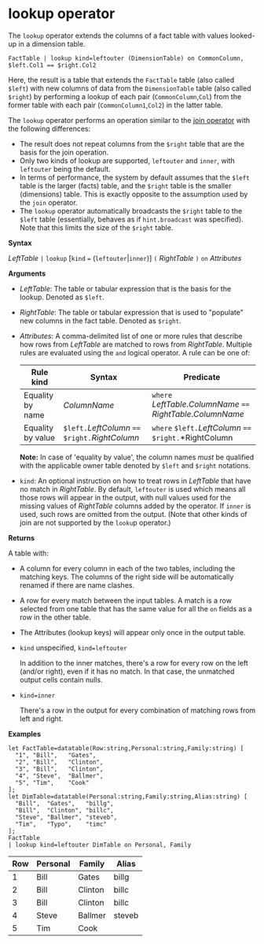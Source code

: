 # lookup operator

The `lookup` operator extends the columns of a fact table with values
looked-up in a dimension table.

<!-- csl -->
```
FactTable | lookup kind=leftouter (DimensionTable) on CommonColumn, $left.Col1 == $right.Col2
```

Here, the result is a table that extends the `FactTable` table (also called `$left`)
with new columns of data from the `DimensionTable` table (also called `$right`)
by performing a lookup of each pair (`CommonColumn`,`Col`) from the former table
with each pair (`CommonColumn1`,`Col2`) in the latter table.

The `lookup` operator performs an operation similar to the [join operator](joinoperator.md)
with the following differences:

* The result does not repeat columns from the `$right` table that are the basis
  for the join operation.
* Only two kinds of lookup are supported, `leftouter` and `inner`,
  with `leftouter` being the default.
* In terms of performance, the system by default assumes that the `$left` table
  is the larger (facts) table, and the `$right` table is the smaller (dimensions)
  table. This is exactly opposite to the assumption used by the `join` operator.
* The `lookup` operator automatically broadcasts the `$right` table to the `$left`
  table (essentially, behaves as if `hint.broadcast` was specified). Note that
  this limits the size of the `$right` table.

**Syntax**

*LeftTable* `|` `lookup` [`kind` `=` (`leftouter`|`inner`)] `(` *RightTable* `)` `on` *Attributes*

**Arguments**

* *LeftTable*: The table or tabular expression that is the basis for the lookup.
  Denoted as `$left`.

* *RightTable*: The table or tabular expression that is used to "populate"
  new columns in the fact table. Denoted as `$right`.

* *Attributes*: A comma-delimited list of one or more rules that describe how rows from
  *LeftTable* are matched to rows from *RightTable*. Multiple rules are evaluated using the `and` logical operator.
  A rule can be one of:

  |Rule kind        |Syntax                                          |Predicate                                                      |
  |-----------------|------------------------------------------------|---------------------------------------------------------------|
  |Equality by name |*ColumnName*                                    |`where` *LeftTable*.*ColumnName* `==` *RightTable*.*ColumnName*|
  |Equality by value|`$left.`*LeftColumn* `==` `$right.`*RightColumn*|`where` `$left.`*LeftColumn* `==` `$right.`*RightColumn        |

  **Note:** In case of 'equality by value', the column names *must* be qualified with the applicable owner table denoted by `$left` and `$right` notations.

* `kind`: An optional instruction on how to treat rows in *LeftTable* that
  have no match in *RightTable*. By default, `leftouter` is used which means
  all those rows will appear in the output, with null values used for the
  missing values of *RightTable* columns added by the operator. If `inner`
  is used, such rows are omitted from the output. (Note that other kinds
  of join are not supported by the `looku`p operator.)
  
**Returns**

A table with:

* A column for every column in each of the two tables, including the matching keys.
  The columns of the right side will be automatically renamed if there are name clashes.
* A row for every match between the input tables. A match is a row selected from one table that has the same value for all the `on` fields as a row in the other table. 
* The Attributes (lookup keys) will appear only once in the output table.

 * `kind` unspecified, `kind=leftouter`

     In addition to the inner matches, there's a row for every row on the left (and/or right), even if it has no match. In that case, the unmatched output cells contain nulls.

 * `kind=inner`

     There's a row in the output for every combination of matching rows from left and right.

**Examples**

<!-- csl -->
```
let FactTable=datatable(Row:string,Personal:string,Family:string) [
  "1", "Bill",   "Gates",
  "2", "Bill",   "Clinton",
  "3", "Bill",   "Clinton",
  "4", "Steve",  "Ballmer",
  "5", "Tim",    "Cook"
];
let DimTable=datatable(Personal:string,Family:string,Alias:string) [
  "Bill",  "Gates",   "billg",
  "Bill",  "Clinton", "billc",
  "Steve", "Ballmer", "steveb",
  "Tim",   "Typo",    "timc"
];
FactTable
| lookup kind=leftouter DimTable on Personal, Family
```

Row     | Personal  | Family   | Alias
--------|-----------|----------|--------
1       | Bill      | Gates    | billg
2       | Bill      | Clinton  | billc
3       | Bill      | Clinton  | billc
4       | Steve     | Ballmer  | steveb
5       | Tim       | Cook     |
